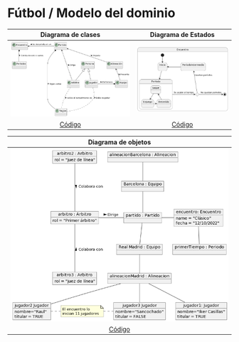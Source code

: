 # Fútbol / Modelo del dominio

|Diagrama de clases|Diagrama de Estados|
|:-:|:-:|
|![Imagen](images/modeloDelDominio.png)|![Imagen](images/diagramaDeEstados.png)
|[Código](modeloDelDominio.puml)|[Código](diagramaDeEstados.puml)

|Diagrama de objetos
|:-:
|![Imagen](images/objetosDelDominio_EstadoInicial.png)
|[Código](objetosDelDominio_EstadoInicial.puml)

